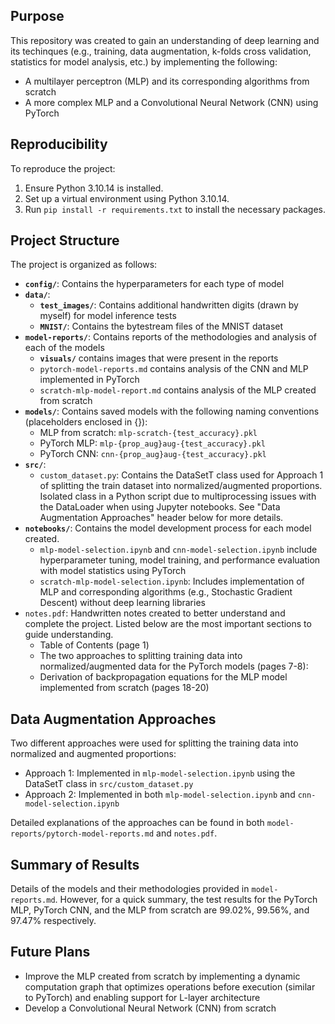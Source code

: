 ## Purpose
This repository was created to gain an understanding of deep learning and its techinques (e.g., training, data augmentation, k-folds cross validation, statistics for model analysis, etc.) by implementing the following:
- A multilayer perceptron (MLP) and its corresponding algorithms from scratch
- A more complex MLP and a Convolutional Neural Network (CNN) using PyTorch

## Reproducibility
To reproduce the project:
1. Ensure Python 3.10.14 is installed.
2. Set up a virtual environment using Python 3.10.14.
3. Run `pip install -r requirements.txt` to install the necessary packages.

## Project Structure
The project is organized as follows:

- **`config/`**: Contains the hyperparameters for each type of model
- **`data/`**: 
  - **`test_images/`**: Contains additional handwritten digits (drawn by myself) for model inference tests
  - **`MNIST/`**: Contains the bytestream files of the MNIST dataset
- **`model-reports/`**: Contains reports of the methodologies and analysis of each of the models
  - **`visuals/`** contains images that were present in the reports 
  - `pytorch-model-reports.md` contains analysis of the CNN and MLP implemented in PyTorch
  - `scratch-mlp-model-report.md` contains analysis of the MLP created from scratch
- **`models/`**: Contains saved models with the following naming conventions (placeholders enclosed in {}):
  - MLP from scratch: `mlp-scratch-{test_accuracy}.pkl`
  - PyTorch MLP: `mlp-{prop_aug}aug-{test_accuracy}.pkl`
  - PyTorch CNN: `cnn-{prop_aug}aug-{test_accuracy}.pkl`
- **`src/`**: 
  - `custom_dataset.py`: Contains the DataSetT class used for Approach 1 of splitting the train dataset into normalized/augmented proportions. Isolated class in a Python script due to multiprocessing issues with the DataLoader when using Jupyter notebooks. See "Data Augmentation Approaches" header below for more details.
- **`notebooks/`**: Contains the model development process for each model created.
  - `mlp-model-selection.ipynb` and `cnn-model-selection.ipynb` include hyperparameter tuning, model training, and performance evaluation with model statistics using PyTorch
  - `scratch-mlp-model-selection.ipynb`: Includes implementation of MLP and corresponding algorithms (e.g., Stochastic Gradient Descent) without deep learning libraries
- `notes.pdf`: Handwritten notes created to better understand and complete the project. Listed below are the most important sections to guide understanding.
  - Table of Contents (page 1)
  - The two approaches to splitting training data into normalized/augmented data for the PyTorch models (pages 7-8):
  - Derivation of backpropagation equations for the MLP model implemented from scratch (pages 18-20)

## Data Augmentation Approaches
Two different approaches were used for splitting the training data into normalized and augmented proportions:

 - Approach 1: Implemented in `mlp-model-selection.ipynb` using the DataSetT class in `src/custom_dataset.py`
 - Approach 2: Implemented in both `mlp-model-selection.ipynb` and `cnn-model-selection.ipynb`

Detailed explanations of the approaches can be found in both `model-reports/pytorch-model-reports.md` and `notes.pdf`.

## Summary of Results
Details of the models and their methodologies provided in `model-reports.md`. However, for a quick summary, the test results for the PyTorch MLP, PyTorch CNN, and the MLP from scratch are 99.02%, 99.56%, and 97.47% respectively.

## Future Plans
- Improve the MLP created from scratch by implementing a dynamic computation graph that optimizes operations before execution (similar to PyTorch) and enabling support for L-layer architecture
- Develop a Convolutional Neural Network (CNN) from scratch


